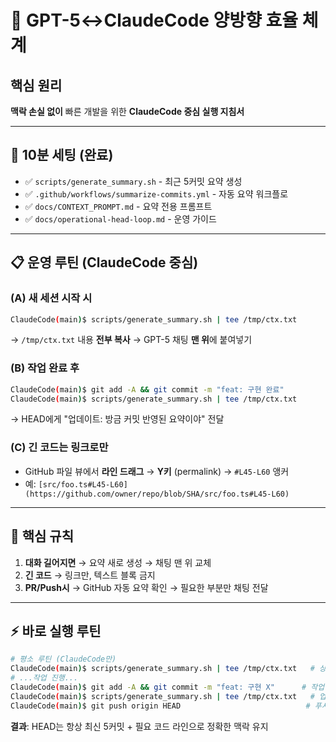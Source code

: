 # 🧠 GPT-5↔ClaudeCode 양방향 효율 체계

## 핵심 원리

**맥락 손실 없이** 빠른 개발을 위한 **ClaudeCode 중심 실행 지침서**

---

## 🚀 10분 세팅 (완료)

- ✅ `scripts/generate_summary.sh` - 최근 5커밋 요약 생성
- ✅ `.github/workflows/summarize-commits.yml` - 자동 요약 워크플로  
- ✅ `docs/CONTEXT_PROMPT.md` - 요약 전용 프롬프트
- ✅ `docs/operational-head-loop.md` - 운영 가이드

---

## 📋 운영 루틴 (ClaudeCode 중심)

### (A) 새 세션 시작 시

```bash
ClaudeCode(main)$ scripts/generate_summary.sh | tee /tmp/ctx.txt
```

→ `/tmp/ctx.txt` 내용 **전부 복사** → GPT-5 채팅 **맨 위**에 붙여넣기

### (B) 작업 완료 후

```bash
ClaudeCode(main)$ git add -A && git commit -m "feat: 구현 완료"
ClaudeCode(main)$ scripts/generate_summary.sh | tee /tmp/ctx.txt
```

→ HEAD에게 "업데이트: 방금 커밋 반영된 요약이야" 전달

### (C) 긴 코드는 링크로만

- GitHub 파일 뷰에서 **라인 드래그** → **Y키** (permalink) → `#L45-L60` 앵커
- 예: `[src/foo.ts#L45-L60](https://github.com/owner/repo/blob/SHA/src/foo.ts#L45-L60)`

---

## 🎯 핵심 규칙

1. **대화 길어지면** → 요약 새로 생성 → 채팅 맨 위 교체
2. **긴 코드** → 링크만, 텍스트 블록 금지  
3. **PR/Push시** → GitHub 자동 요약 확인 → 필요한 부분만 채팅 전달

---

## ⚡ 바로 실행 루틴

```bash
# 평소 루틴 (ClaudeCode만)
ClaudeCode(main)$ scripts/generate_summary.sh | tee /tmp/ctx.txt   # 상황 요약
# ...작업 진행...
ClaudeCode(main)$ git add -A && git commit -m "feat: 구현 X"      # 작업 커밋
ClaudeCode(main)$ scripts/generate_summary.sh | tee /tmp/ctx.txt   # 업데이트 요약
ClaudeCode(main)$ git push origin HEAD                            # 푸시 (자동 요약)
```

**결과**: HEAD는 항상 최신 5커밋 + 필요 코드 라인으로 정확한 맥락 유지